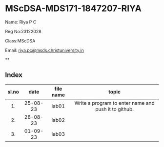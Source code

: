 # MScDSA-MDS171-1847207-RIYA

Name: Riya P C

Reg No:23122028

Class:MScDSA

Email: riya.pc@msds.christuniversity.in


**
## Index
|sl.no|date|file name|topic|
|:----:|:----:|:---:|:----:|
|1.|25-08-23|lab01|Write a program to enter name and push it to github.|
|2.|28-08-23|lab02||The Name Collector's Quest|
|3.|01-09-23|lab03||The Tale of Numbers' Harmony|
